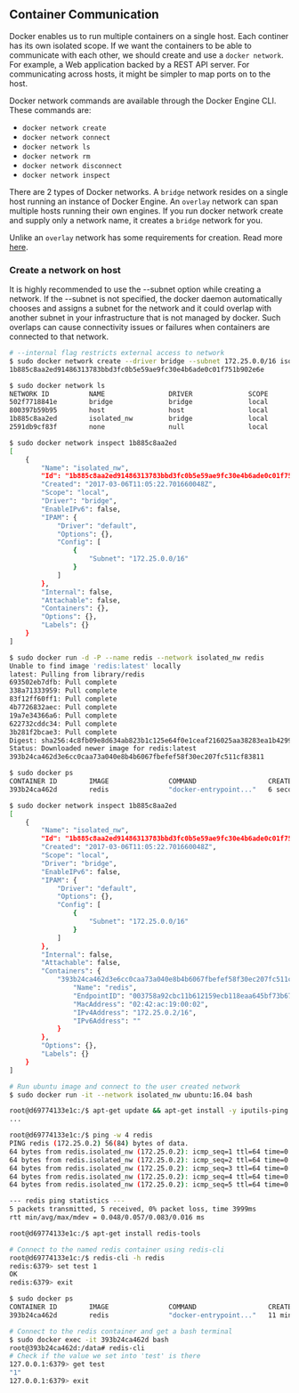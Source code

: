 ## Container Communication
Docker enables us to run multiple containers on a single host.
Each continer has its own isolated scope. If we want the containers to be able to
communicate with each other, we should create and use a `docker network`.
For example, a Web application backed by a REST API server.
For communicating across hosts, it might be simpler to map ports on to the host.

Docker network commands are available through the Docker Engine CLI.
These commands are:
  - `docker network create`
  - `docker network connect`
  - `docker network ls`
  - `docker network rm`
  - `docker network disconnect`
  - `docker network inspect`

There are 2 types of Docker networks.
A `bridge` network resides on a single host running an instance of Docker Engine.
An `overlay` network can span multiple hosts running their own engines.
If you run docker network create and supply only a network name, it creates a `bridge` network for you.

Unlike an `overlay` network has some requirements for creation. Read more [here](https://docs.docker.com/engine/userguide/networking/work-with-networks/#create-networks).

### Create a network on host

It is highly recommended to use the --subnet option while creating a network.
If the --subnet is not specified, the docker daemon automatically
chooses and assigns a subnet for the network and it could overlap
with another subnet in your infrastructure that is not managed by docker.
Such overlaps can cause connectivity issues or failures when containers are connected to that network.

```bash
# --internal flag restricts external access to network
$ sudo docker network create --driver bridge --subnet 172.25.0.0/16 isolated_nw
1b885c8aa2ed91486313783bbd3fc0b5e59ae9fc30e4b6ade0c01f751b902e6e

$ sudo docker network ls
NETWORK ID          NAME                DRIVER              SCOPE
502f7718841e        bridge              bridge              local
800397b59b95        host                host                local
1b885c8aa2ed        isolated_nw         bridge              local
2591db9cf83f        none                null                local

$ sudo docker network inspect 1b885c8aa2ed
[
    {
        "Name": "isolated_nw",
        "Id": "1b885c8aa2ed91486313783bbd3fc0b5e59ae9fc30e4b6ade0c01f751b902e6e",
        "Created": "2017-03-06T11:05:22.701660048Z",
        "Scope": "local",
        "Driver": "bridge",
        "EnableIPv6": false,
        "IPAM": {
            "Driver": "default",
            "Options": {},
            "Config": [
                {
                    "Subnet": "172.25.0.0/16"
                }
            ]
        },
        "Internal": false,
        "Attachable": false,
        "Containers": {},
        "Options": {},
        "Labels": {}
    }
]

$ sudo docker run -d -P --name redis --network isolated_nw redis
Unable to find image 'redis:latest' locally
latest: Pulling from library/redis
693502eb7dfb: Pull complete
338a71333959: Pull complete
83f12ff60ff1: Pull complete
4b7726832aec: Pull complete
19a7e34366a6: Pull complete
622732cddc34: Pull complete
3b281f2bcae3: Pull complete
Digest: sha256:4c8fb09e8d634ab823b1c125e64f0e1ceaf216025aa38283ea1b42997f1e8059
Status: Downloaded newer image for redis:latest
393b24ca462d3e6cc0caa73a040e8b4b6067fbefef58f30ec207fc511cf83811

$ sudo docker ps
CONTAINER ID        IMAGE               COMMAND                  CREATED             STATUS              PORTS                    NAMES
393b24ca462d        redis               "docker-entrypoint..."   6 seconds ago       Up 5 seconds        0.0.0.0:1024->6379/tcp   redis

$ sudo docker network inspect 1b885c8aa2ed
[
    {
        "Name": "isolated_nw",
        "Id": "1b885c8aa2ed91486313783bbd3fc0b5e59ae9fc30e4b6ade0c01f751b902e6e",
        "Created": "2017-03-06T11:05:22.701660048Z",
        "Scope": "local",
        "Driver": "bridge",
        "EnableIPv6": false,
        "IPAM": {
            "Driver": "default",
            "Options": {},
            "Config": [
                {
                    "Subnet": "172.25.0.0/16"
                }
            ]
        },
        "Internal": false,
        "Attachable": false,
        "Containers": {
            "393b24ca462d3e6cc0caa73a040e8b4b6067fbefef58f30ec207fc511cf83811": {
                "Name": "redis",
                "EndpointID": "003758a92cbc11b612159ecb118eaa645bf73b67c2ccb091e716fbf9750df60d",
                "MacAddress": "02:42:ac:19:00:02",
                "IPv4Address": "172.25.0.2/16",
                "IPv6Address": ""
            }
        },
        "Options": {},
        "Labels": {}
    }
]

# Run ubuntu image and connect to the user created network
$ sudo docker run -it --network isolated_nw ubuntu:16.04 bash

root@d69774133e1c:/$ apt-get update && apt-get install -y iputils-ping
...

root@d69774133e1c:/$ ping -w 4 redis
PING redis (172.25.0.2) 56(84) bytes of data.
64 bytes from redis.isolated_nw (172.25.0.2): icmp_seq=1 ttl=64 time=0.083 ms
64 bytes from redis.isolated_nw (172.25.0.2): icmp_seq=2 ttl=64 time=0.054 ms
64 bytes from redis.isolated_nw (172.25.0.2): icmp_seq=3 ttl=64 time=0.056 ms
64 bytes from redis.isolated_nw (172.25.0.2): icmp_seq=4 ttl=64 time=0.048 ms
64 bytes from redis.isolated_nw (172.25.0.2): icmp_seq=5 ttl=64 time=0.048 ms

--- redis ping statistics ---
5 packets transmitted, 5 received, 0% packet loss, time 3999ms
rtt min/avg/max/mdev = 0.048/0.057/0.083/0.016 ms

root@d69774133e1c:/$ apt-get install redis-tools

# Connect to the named redis container using redis-cli
root@d69774133e1c:/$ redis-cli -h redis
redis:6379> set test 1
OK
redis:6379> exit

$ sudo docker ps
CONTAINER ID        IMAGE               COMMAND                  CREATED             STATUS              PORTS                    NAMES
393b24ca462d        redis               "docker-entrypoint..."   11 minutes ago      Up 11 minutes       0.0.0.0:1024->6379/tcp   redis

# Connect to the redis container and get a bash terminal
$ sudo docker exec -it 393b24ca462d bash
root@393b24ca462d:/data# redis-cli
# Check if the value we set into 'test' is there
127.0.0.1:6379> get test
"1"
127.0.0.1:6379> exit
```
